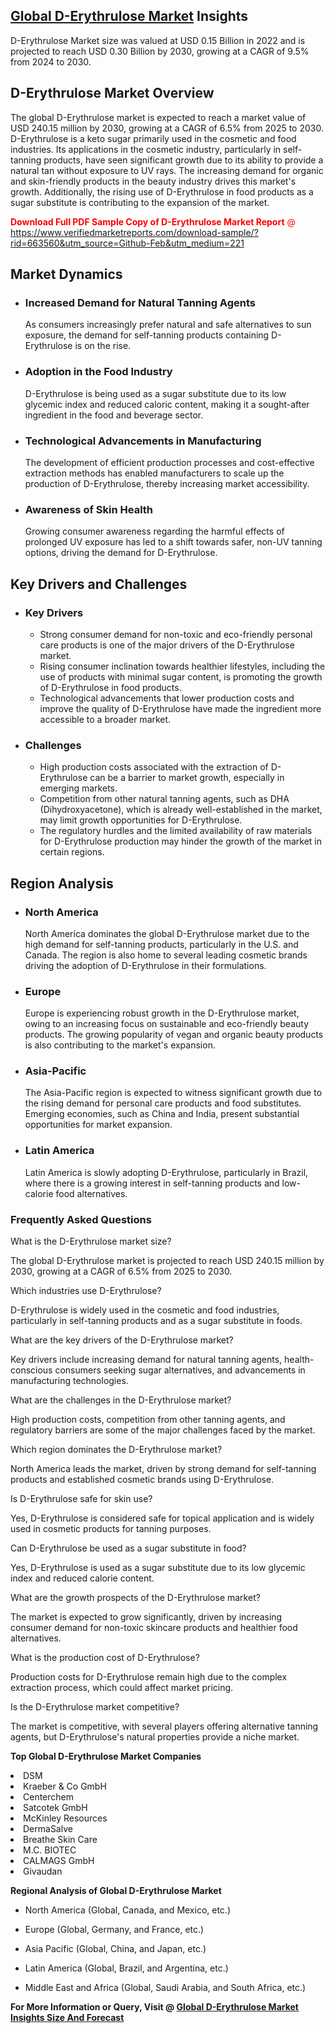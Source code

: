 <h2><a href="https://www.verifiedmarketreports.com/download-sample/?rid=663560&amp;utm_source=Github&amp;utm_medium=221" target="_blank">Global D-Erythrulose Market</a> Insights</h2><p>D-Erythrulose Market size was valued at USD 0.15 Billion in 2022 and is projected to reach USD 0.30 Billion by 2030, growing at a CAGR of 9.5% from 2024 to 2030.</p><p> <h2>D-Erythrulose Market Overview</h2> <p>The global D-Erythrulose market is expected to reach a market value of USD 240.15 million by 2030, growing at a CAGR of 6.5% from 2025 to 2030. D-Erythrulose is a keto sugar primarily used in the cosmetic and food industries. Its applications in the cosmetic industry, particularly in self-tanning products, have seen significant growth due to its ability to provide a natural tan without exposure to UV rays. The increasing demand for organic and skin-friendly products in the beauty industry drives this market's growth. Additionally, the rising use of D-Erythrulose in food products as a sugar substitute is contributing to the expansion of the market.</p> <p><p><span class=""><span style="color: #ff0000;"><strong>Download Full PDF Sample Copy of D-Erythrulose Market Report</strong> @ </span><a href="https://www.verifiedmarketreports.com/download-sample/?rid=663560&amp;utm_source=Github-Feb&amp;utm_medium=221" target="_blank">https://www.verifiedmarketreports.com/download-sample/?rid=663560&amp;utm_source=Github-Feb&amp;utm_medium=221</a></span></p></p> <h2>Market Dynamics</h2> <ul> <li><h3>Increased Demand for Natural Tanning Agents</h3> As consumers increasingly prefer natural and safe alternatives to sun exposure, the demand for self-tanning products containing D-Erythrulose is on the rise.</li> <li><h3>Adoption in the Food Industry</h3> D-Erythrulose is being used as a sugar substitute due to its low glycemic index and reduced caloric content, making it a sought-after ingredient in the food and beverage sector.</li> <li><h3>Technological Advancements in Manufacturing</h3> The development of efficient production processes and cost-effective extraction methods has enabled manufacturers to scale up the production of D-Erythrulose, thereby increasing market accessibility.</li> <li><h3>Awareness of Skin Health</h3> Growing consumer awareness regarding the harmful effects of prolonged UV exposure has led to a shift towards safer, non-UV tanning options, driving the demand for D-Erythrulose.</li> </ul> <h2>Key Drivers and Challenges</h2> <ul> <li><h3>Key Drivers</h3> <ul> <li>Strong consumer demand for non-toxic and eco-friendly personal care products is one of the major drivers of the D-Erythrulose market.</li> <li>Rising consumer inclination towards healthier lifestyles, including the use of products with minimal sugar content, is promoting the growth of D-Erythrulose in food products.</li> <li>Technological advancements that lower production costs and improve the quality of D-Erythrulose have made the ingredient more accessible to a broader market.</li> </ul> </li> <li><h3>Challenges</h3> <ul> <li>High production costs associated with the extraction of D-Erythrulose can be a barrier to market growth, especially in emerging markets.</li> <li>Competition from other natural tanning agents, such as DHA (Dihydroxyacetone), which is already well-established in the market, may limit growth opportunities for D-Erythrulose.</li> <li>The regulatory hurdles and the limited availability of raw materials for D-Erythrulose production may hinder the growth of the market in certain regions.</li> </ul> </li> </ul> <h2>Region Analysis</h2> <ul> <li><h3>North America</h3> North America dominates the global D-Erythrulose market due to the high demand for self-tanning products, particularly in the U.S. and Canada. The region is also home to several leading cosmetic brands driving the adoption of D-Erythrulose in their formulations.</li> <li><h3>Europe</h3> Europe is experiencing robust growth in the D-Erythrulose market, owing to an increasing focus on sustainable and eco-friendly beauty products. The growing popularity of vegan and organic beauty products is also contributing to the market's expansion.</li> <li><h3>Asia-Pacific</h3> The Asia-Pacific region is expected to witness significant growth due to the rising demand for personal care products and food substitutes. Emerging economies, such as China and India, present substantial opportunities for market expansion.</li> <li><h3>Latin America</h3> Latin America is slowly adopting D-Erythrulose, particularly in Brazil, where there is a growing interest in self-tanning products and low-calorie food alternatives.</li> </ul> <h3>Frequently Asked Questions</h3> <p>What is the D-Erythrulose market size?</p> <p>The global D-Erythrulose market is projected to reach USD 240.15 million by 2030, growing at a CAGR of 6.5% from 2025 to 2030.</p> <p>Which industries use D-Erythrulose?</p> <p>D-Erythrulose is widely used in the cosmetic and food industries, particularly in self-tanning products and as a sugar substitute in foods.</p> <p>What are the key drivers of the D-Erythrulose market?</p> <p>Key drivers include increasing demand for natural tanning agents, health-conscious consumers seeking sugar alternatives, and advancements in manufacturing technologies.</p> <p>What are the challenges in the D-Erythrulose market?</p> <p>High production costs, competition from other tanning agents, and regulatory barriers are some of the major challenges faced by the market.</p> <p>Which region dominates the D-Erythrulose market?</p> <p>North America leads the market, driven by strong demand for self-tanning products and established cosmetic brands using D-Erythrulose.</p> <p>Is D-Erythrulose safe for skin use?</p> <p>Yes, D-Erythrulose is considered safe for topical application and is widely used in cosmetic products for tanning purposes.</p> <p>Can D-Erythrulose be used as a sugar substitute in food?</p> <p>Yes, D-Erythrulose is used as a sugar substitute due to its low glycemic index and reduced calorie content.</p> <p>What are the growth prospects of the D-Erythrulose market?</p> <p>The market is expected to grow significantly, driven by increasing consumer demand for non-toxic skincare products and healthier food alternatives.</p> <p>What is the production cost of D-Erythrulose?</p> <p>Production costs for D-Erythrulose remain high due to the complex extraction process, which could affect market pricing.</p> <p>Is the D-Erythrulose market competitive?</p> <p>The market is competitive, with several players offering alternative tanning agents, but D-Erythrulose's natural properties provide a niche market.</p> </p><p><strong>Top Global D-Erythrulose Market Companies</strong></p><div data-test-id=""><p><li>DSM</li><li> Kraeber & Co GmbH</li><li> Centerchem</li><li> Satcotek GmbH</li><li> McKinley Resources</li><li> DermaSalve</li><li> Breathe Skin Care</li><li> M.C. BIOTEC</li><li> CALMAGS GmbH</li><li> Givaudan</li></p><div><strong>Regional Analysis of&nbsp;Global D-Erythrulose Market</strong></div><ul><li dir="ltr"><p dir="ltr">North America&nbsp;(Global, Canada, and Mexico, etc.)</p></li><li dir="ltr"><p dir="ltr">Europe (Global, Germany, and France, etc.)</p></li><li dir="ltr"><p dir="ltr">Asia Pacific&nbsp;(Global, China, and Japan, etc.)</p></li><li dir="ltr"><p dir="ltr">Latin America&nbsp;(Global, Brazil, and Argentina, etc.)</p></li><li dir="ltr">Middle East and Africa&nbsp;(Global, Saudi Arabia, and South Africa, etc.)</li></ul><p><strong>For More Information or Query, Visit @&nbsp;</strong><strong><a href="https://www.verifiedmarketreports.com/product/d-erythrulose-market/?utm_source=Github&amp;utm_medium=221" target="_blank">Global D-Erythrulose Market Insights Size And Forecast</a></strong></p></div>
